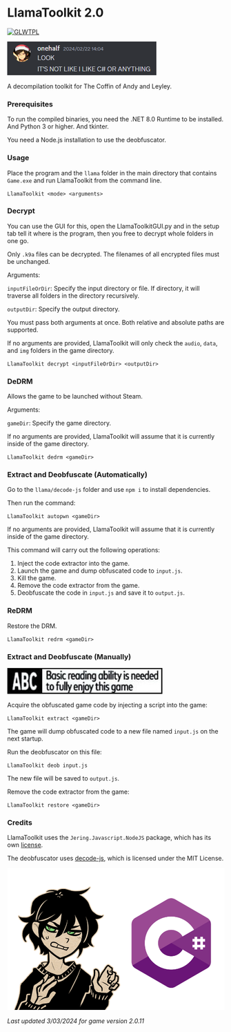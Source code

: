 
# LlamaToolkit 2.0

[![GLWTPL](https://img.shields.io/badge/GLWT-Public_License-red.svg)](https://github.com/me-shaon/GLWTPL)

![tsunderecoded](/docs/tsun.png)

A decompilation toolkit for The Coffin of Andy and Leyley.


### Prerequisites

To run the compiled binaries, you need the .NET 8.0 Runtime to be installed.
And Python 3 or higher.
And tkinter.

You need a Node.js installation to use the deobfuscator.

### Usage

Place the program and the `llama` folder in the main directory that contains `Game.exe` and run LlamaToolkit from the command line.

```
LlamaToolkit <mode> <arguments>
```

### Decrypt

You can use the GUI for this, open the LlamaToolkitGUI.py and in the setup tab tell it where is the program, then you free to decrypt whole folders in one go.

Only `.k9a` files can be decrypted. The filenames of all encrypted files must be unchanged.

Arguments:

`inputFileOrDir`: Specify the input directory or file. If directory, it will traverse all folders in the directory recursively.

`outputDir`: Specify the output directory.

You must pass both arguments at once. Both relative and absolute paths are supported.

If no arguments are provided, LlamaToolkit will only check the `audio`, `data`, and `img` folders in the game directory.

```
LlamaToolkit decrypt <inputFileOrDir> <outputDir>
```

### DeDRM

Allows the game to be launched without Steam.

Arguments:

`gameDir`: Specify the game directory.

If no arguments are provided, LlamaToolkit will assume that it is currently inside of the game directory.

```
LlamaToolkit dedrm <gameDir>
```

### Extract and Deobfuscate (Automatically)

Go to the `llama/decode-js` folder and use `npm i` to install dependencies.

Then run the command:

```
LlamaToolkit autopwn <gameDir>
```

If no arguments are provided, LlamaToolkit will assume that it is currently inside of the game directory.

This command will carry out the following operations:

1. Inject the code extractor into the game.
2. Launch the game and dump obfuscated code to `input.js`.
3. Kill the game.
4. Remove the code extractor from the game.
5. Deobfuscate the code in `input.js` and save it to `output.js`.

### ReDRM

Restore the DRM.

```
LlamaToolkit redrm <gameDir>
```

### Extract and Deobfuscate (Manually)

![abc](/docs/abc.png)

Acquire the obfuscated game code by injecting a script into the game:

```
LlamaToolkit extract <gameDir>
```

The game will dump obfuscated code to a new file named `input.js` on the next startup.

Run the deobfuscator on this file:

```
LlamaToolkit deob input.js
```

The new file will be saved to `output.js`.

Remove the code extractor from the game:

```
LlamaToolkit restore <gameDir>
```

### Credits

LlamaToolkit uses the `Jering.Javascript.NodeJS` package, which has its own [license](https://github.com/JeringTech/Javascript.NodeJS/blob/master/License.md).

The deobfuscator uses [decode-js](https://github.com/echo094/decode-js), which is licensed under the MIT License.

![andrew](/docs/cs.png)

*Last updated 3/03/2024 for game version 2.0.11*
